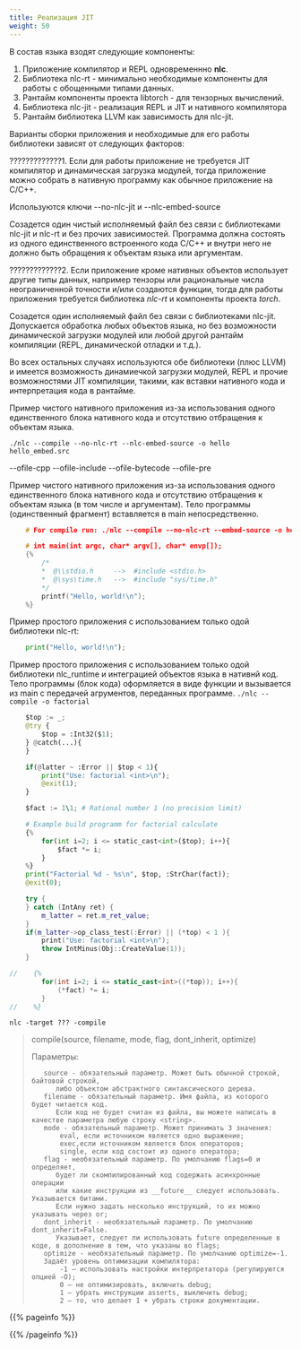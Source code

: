 ```yaml
---
title: Реализация JIT
weight: 50
---
```


В состав языка взодят следующие компоненты:

1. Приложение компилятор и REPL одновременнно **nlc**.
2. Библиотека nlc-rt - минимально необходимые компоненты для работы с обощенными типами данных.
3. Рантайм компоненты проекта libtorch - для тензорных вычислений.
4. Библиотека nlc-jit - реализация REPL и JIT и нативного компилятора
5. Рантайм библиотека LLVM как зависимость для nlc-jit.


Варианты сборки приложения и необходимые для его работы библиотеки зависят от следующих факторов:

?????????????1. Если для работы приложение не требуется JIT компилятор и динамическая загрузка модулей, 
тогда приложение можно собрать в нативную программу как обычное приложение на C/C++.

Используются ключи --no-nlc-jit и --nlc-embed-source

Созадется один чистый исполняемый файл без связи с библиотеками nlc-jit и nlc-rt и без прочих зависимостей. 
Программа должна состоять из одного единственного встроенного кода C/C++ и внутри него 
не должно быть обращения к объектам языка или аргументам.


?????????????2. Если приложение кроме нативных объектов использует другие типы данных,
например тензоры или рациональные числа неограниченной точности и/или создаются функции, 
тогда для работы приложения требуется библиотека *nlc-rt* и компоненты проекта *torch*.

Созадется один исполняемый файл без связи с библиотеками nlc-jit. 
Допускается обработка любых объектов языка, но без возможности динамической загрузки модулей 
или любой другой рантайм компиляции (REPL, динамической отладки и т.д.).


Во всех остальных случаях используются обе библиотеки (плюс LLVM) и имеется возможность динамиечкой загрузки модулей, 
REPL и прочие возможностями JIT компиляции, такими, как вставки нативного кода и интерпретация кода в рантайме.



Пример чистого нативного приложения из-за использования одного единственного блока нативного кода
и отсутствию отбращения к объектам языка. 

`./nlc --compile --no-nlc-rt --nlc-embed-source -o hello  hello_embed.src` 

--ofile-cpp
--ofile-include
--ofile-bytecode
--ofile-pre



Пример чистого нативного приложения из-за использования одного единственного блока нативного кода
и отсутствию отбращения к объектам языка (в том числе и аргументам).
Тело программы (одинственный фрагмент) вставляется в main непосредственно.

```cpp
    # For compile run: ./nlc --compile --no-nlc-rt --embed-source -o hello 

    # int main(int argc, char* argv[], char* envp[]);
    {%
        /*
        *  @\\stdio.h     -->  #include <stdio.h>
        *  @\sys\time.h   -->  #include "sys/time.h"
        */
        printf("Hello, world!\n");
    %}
```

Пример простого приложения с использованием только одой библиотеки nlc-rt:
```python
    print("Hello, world!\n");
```


Пример простого приложения с использованием только одой библиотеки nlc_runtime и 
интеграцией объектов языка в нативнй код. Тело программы (блок кода) оформляется в виде 
функции и вызывается из main с передачей агрументов, переданных программе.
`./nlc --compile -o factorial`
```python
    $top := _;
    @try {
        $top = :Int32($1);
    } @catch(...){
    }

    if(@latter ~ :Error || $top < 1){
        print("Use: factorial <int>\n");
        @exit(1);
    }

    $fact := 1\1; # Rational number 1 (no precision limit)

    # Example build programm for factorial calculate
    {%
        for(int i=2; i <= static_cast<int>($top); i++){
            $fact *= i;
        }
    %}
    print("Factorial %d - %s\n", $top, :StrChar(fact));
    @exit(0);
```

```cpp
    try {
    } catch (IntAny ret) {
        m_latter = ret.m_ret_value;
    }
    if(m_latter->op_class_test(:Error) || (*top) < 1 ){
        print("Use: factorial <int>\n");
        throw IntMinus(Obj::CreateValue(1));
    }

//    {%
        for(int i=2; i <= static_cast<int>((*top)); i++){
            (*fact) *= i;
        }
//    %}

```

` nlc -target ??? -compile `

>compile(source, filename, mode, flag, dont_inherit, optimize)
>
>Параметры:
> ```
>    source - обязательный параметр. Может быть обычной строкой, байтовой строкой, 
>       либо объектом абстрактного синтаксического дерева.
>    filename - обязательный параметр. Имя файла, из которого будет читается код. 
>       Если код не будет считан из файла, вы можете написать в качестве параметра любую строку <string>.
>    mode - обязательный параметр. Может принимать 3 значения:
>        eval, если источником является одно выражение;
>        exec,если источником является блок операторов;
>        single, если код состоит из одного оператора;
>    flag - необязательный параметр. По умолчанию flags=0 и определяет, 
>       будет ли скомпилированный код содержать асинхронные операции 
>       или какие инструкции из __future__ следует использовать. Указывается битами. 
>       Если нужно задать несколько инструкций, то их можно указывать через or;
>    dont_inherit - необязательный параметр. По умолчанию dont_inherit=False. 
>       Указывает, следует ли использовать future определенные в коде, в дополнение в тем, что указаны во flags;
>    optimize - необязательный параметр. По умолчанию optimize=-1.
>    Задаёт уровень оптимизации компилятора:
>        -1 — использовать настройки интерпретатора (регулируются опцией -O);
>        0 — не оптимизировать, включить debug;
>        1 — убрать инструкции asserts, выключить debug;
>        2 — то, что делает 1 + убрать строки документации.
> ```

{{% pageinfo %}}

{{% /pageinfo %}}